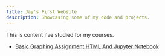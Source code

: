 ```yaml
---
title: Jay's First Website
description: Showcasing some of my code and projects.
---
```


This is content I've studied for my courses.

- [Basic Graphing Assignment HTML And Jupyter Notebook](/graphing/index.md)
